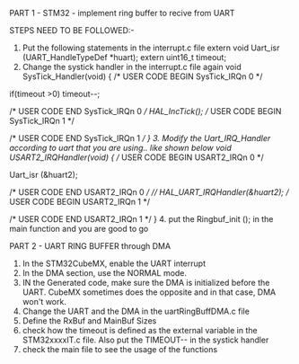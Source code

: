 PART 1 - STM32 - implement ring buffer to recive from UART 

STEPS NEED TO BE FOLLOWED:-
1. Put the following statements in the interrupt.c file
     extern void Uart_isr (UART_HandleTypeDef *huart);
     extern uint16_t timeout;
2. Change the systick handler in the interrupt.c file again
   void SysTick_Handler(void)
{
  /* USER CODE BEGIN SysTick_IRQn 0 */
  
  if(timeout >0)  timeout--;

  /* USER CODE END SysTick_IRQn 0 */
  HAL_IncTick();
  /* USER CODE BEGIN SysTick_IRQn 1 */

  /* USER CODE END SysTick_IRQn 1 */
}
3. Modify the Uart_IRQ_Handler according to uart that you are using.. like shown below
void USART2_IRQHandler(void)
{
  /* USER CODE BEGIN USART2_IRQn 0 */

  Uart_isr (&huart2);

  /* USER CODE END USART2_IRQn 0 */
//  HAL_UART_IRQHandler(&huart2);
  /* USER CODE BEGIN USART2_IRQn 1 */

  /* USER CODE END USART2_IRQn 1 */
}
4. put the Ringbuf_init (); in the main function and you are good to go




PART 2 - UART RING BUFFER through DMA

1. In the STM32CubeMX, enable the UART interrupt
2. In the DMA section, use the NORMAL mode.
3. IN the Generated code, make sure the DMA is initialized before the UART. CubeMX sometimes does the opposite and in that case, DMA won't work.
4. Change the UART and the DMA in the uartRingBuffDMA.c file
5. Define the RxBuf and MainBuf Sizes
6. check how the timeout is defined as the external variable in the STM32xxxxIT.c file. Also put the TIMEOUT-- in the systick handler
7. check the main file to see the usage of the functions



